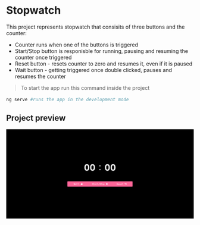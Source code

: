 # Stopwatch

This project represents stopwatch that consisits of three buttons and the counter:
  - Counter runs when one of the buttons is triggered
  - Start/Stop button is responisble for running, pausing and resuming the counter once triggered
  - Reset button - resets counter to zero and resumes it, even if it is paused
  - Wait button - getting triggered once double clicked, pauses and resumes the counter

> To start the app run this command inside the project

```bash
ng serve #runs the app in the development mode
```

## Project preview

![Preview image 1](https://github.com/Yevhenbk/stopwatch/blob/master/src/img/screen.stopwatch.png)
